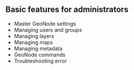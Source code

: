 ## Basic features for administrators

- Master GeoNode settings
- Managing users and groups
- Managing layers
- Managing maps
- Managing metadata
- GeoNode commands
- Troubleshooting error
